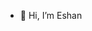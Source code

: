 - 👋 Hi, I’m Eshan
<!---
Eshan-alt/Eshan-alt is a ✨ special ✨ repository because its `README.md` (this file) appears on your GitHub profile.
You can click the Preview link to take a look at your changes.
--->

